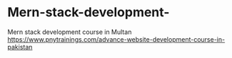 # Mern-stack-development-
Mern stack development course in Multan
https://www.pnytrainings.com/advance-website-development-course-in-pakistan
